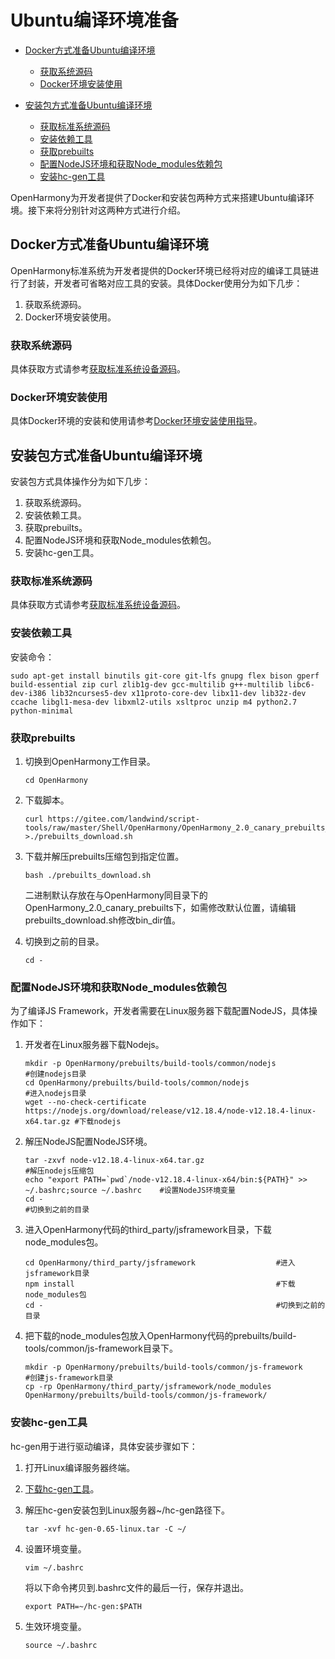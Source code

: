 # Ubuntu编译环境准备<a name="ZH-CN_TOPIC_0000001161257591"></a>

-   [Docker方式准备Ubuntu编译环境](#section1643363843714)
    -   [获取系统源码](#section58448331029)
    -   [Docker环境安装使用](#section22916211916)

-   [安装包方式准备Ubuntu编译环境](#section25961010189)
    -   [获取标准系统源码](#section15424183111912)
    -   [安装依赖工具](#section109262032104819)
    -   [获取prebuilts](#section16453104219209)
    -   [配置NodeJS环境和获取Node\_modules依赖包](#section133741330192119)
    -   [安装hc-gen工具](#section149281248182116)


OpenHarmony为开发者提供了Docker和安装包两种方式来搭建Ubuntu编译环境。接下来将分别针对这两种方式进行介绍。

## Docker方式准备Ubuntu编译环境<a name="section1643363843714"></a>

OpenHarmony标准系统为开发者提供的Docker环境已经将对应的编译工具链进行了封装，开发者可省略对应工具的安装。具体Docker使用分为如下几步：

1.  获取系统源码。
2.  Docker环境安装使用。

### 获取系统源码<a name="section58448331029"></a>

具体获取方式请参考[获取标准系统设备源码](../get-code/源码获取.md)。

### Docker环境安装使用<a name="section22916211916"></a>

具体Docker环境的安装和使用请参考[Docker环境安装使用指导](../get-code/获取工具.md)。

## 安装包方式准备Ubuntu编译环境<a name="section25961010189"></a>

安装包方式具体操作分为如下几步：

1.  获取系统源码。
2.  安装依赖工具。
3.  获取prebuilts。
4.  配置NodeJS环境和获取Node\_modules依赖包。
5.  安装hc-gen工具。

### 获取标准系统源码<a name="section15424183111912"></a>

具体获取方式请参考[获取标准系统设备源码](../get-code/源码获取.md)。

### 安装依赖工具<a name="section109262032104819"></a>

安装命令：

```
sudo apt-get install binutils git-core git-lfs gnupg flex bison gperf build-essential zip curl zlib1g-dev gcc-multilib g++-multilib libc6-dev-i386 lib32ncurses5-dev x11proto-core-dev libx11-dev lib32z-dev ccache libgl1-mesa-dev libxml2-utils xsltproc unzip m4 python2.7 python-minimal
```

### 获取prebuilts<a name="section16453104219209"></a>

1.  切换到OpenHarmony工作目录。

    ```
    cd OpenHarmony
    ```

2.  下载脚本。

    ```
    curl https://gitee.com/landwind/script-tools/raw/master/Shell/OpenHarmony/OpenHarmony_2.0_canary_prebuilts_download.sh >./prebuilts_download.sh
    ```

3.  下载并解压prebuilts压缩包到指定位置。

    ```
    bash ./prebuilts_download.sh
    ```

    二进制默认存放在与OpenHarmony同目录下的OpenHarmony\_2.0\_canary\_prebuilts下，如需修改默认位置，请编辑prebuilts\_download.sh修改bin\_dir值。

4.  切换到之前的目录。

    ```
    cd -
    ```


### 配置NodeJS环境和获取Node\_modules依赖包<a name="section133741330192119"></a>

为了编译JS Framework，开发者需要在Linux服务器下载配置NodeJS，具体操作如下：

1.  开发者在Linux服务器下载Nodejs。

    ```
    mkdir -p OpenHarmony/prebuilts/build-tools/common/nodejs                                #创建nodejs目录
    cd OpenHarmony/prebuilts/build-tools/common/nodejs                                      #进入nodejs目录
    wget --no-check-certificate https://nodejs.org/download/release/v12.18.4/node-v12.18.4-linux-x64.tar.gz #下载nodejs
    ```

2.  解压NodeJS配置NodeJS环境。

    ```
    tar -zxvf node-v12.18.4-linux-x64.tar.gz                                                      #解压nodejs压缩包
    echo "export PATH=`pwd`/node-v12.18.4-linux-x64/bin:${PATH}" >> ~/.bashrc;source ~/.bashrc    #设置NodeJS环境变量
    cd -                                                                                          #切换到之前的目录
    ```

3.  进入OpenHarmony代码的third\_party/jsframework目录，下载node\_modules包。

    ```
    cd OpenHarmony/third_party/jsframework                  #进入jsframework目录
    npm install                                             #下载node_modules包
    cd -                                                    #切换到之前的目录
    ```

4.  把下载的node\_modules包放入OpenHarmony代码的prebuilts/build-tools/common/js-framework目录下。

    ```
    mkdir -p OpenHarmony/prebuilts/build-tools/common/js-framework          #创建js-framework目录
    cp -rp OpenHarmony/third_party/jsframework/node_modules OpenHarmony/prebuilts/build-tools/common/js-framework/
    ```


### 安装hc-gen工具<a name="section149281248182116"></a>

hc-gen用于进行驱动编译，具体安装步骤如下：

1.  打开Linux编译服务器终端。
2.  [下载hc-gen工具](https://repo.huaweicloud.com/harmonyos/compiler/hc-gen/0.65/linux/hc-gen-0.65-linux.tar)。
3.  解压hc-gen安装包到Linux服务器\~/hc-gen路径下。

    ```
    tar -xvf hc-gen-0.65-linux.tar -C ~/
    ```

4.  设置环境变量。

    ```
    vim ~/.bashrc
    ```

    将以下命令拷贝到.bashrc文件的最后一行，保存并退出。

    ```
    export PATH=~/hc-gen:$PATH
    ```

5.  生效环境变量。

    ```
    source ~/.bashrc
    ```



